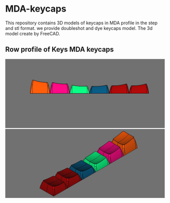 # MDA-keycaps
This repository contains 3D models of keycaps in MDA profile in the step and stl format. we provide doubleshot and dye keycaps model. The 3d model create by FreeCAD.

## Row profile of Keys MDA keycaps
![image](https://github.com/T28GoProg/MDA-keycaps/blob/main/MDA%20profile%202.jpg)
![image](https://github.com/T28GoProg/MDA-keycaps/blob/main/MDA%20profile.jpg)
